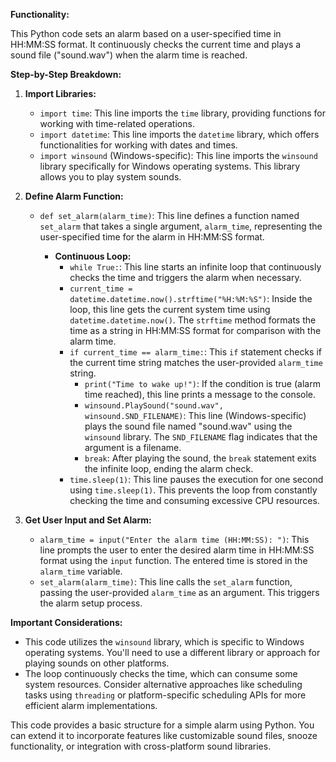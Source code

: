 **Functionality:**

This Python code sets an alarm based on a user-specified time in HH:MM:SS format. It continuously checks the current time and plays a sound file ("sound.wav") when the alarm time is reached.

**Step-by-Step Breakdown:**

1. **Import Libraries:**
   - `import time`: This line imports the `time` library, providing functions for working with time-related operations.
   - `import datetime`: This line imports the `datetime` library, which offers functionalities for working with dates and times.
   - `import winsound` (Windows-specific): This line imports the `winsound` library specifically for Windows operating systems. This library allows you to play system sounds.

2. **Define Alarm Function:**
   - `def set_alarm(alarm_time)`: This line defines a function named `set_alarm` that takes a single argument, `alarm_time`, representing the user-specified time for the alarm in HH:MM:SS format.

     - **Continuous Loop:**
       - `while True:`: This line starts an infinite loop that continuously checks the time and triggers the alarm when necessary.
       - `current_time = datetime.datetime.now().strftime("%H:%M:%S")`: Inside the loop, this line gets the current system time using `datetime.datetime.now()`. The `strftime` method formats the time as a string in HH:MM:SS format for comparison with the alarm time.
       - `if current_time == alarm_time:`: This `if` statement checks if the current time string matches the user-provided `alarm_time` string.
         - `print("Time to wake up!")`: If the condition is true (alarm time reached), this line prints a message to the console.
         - `winsound.PlaySound("sound.wav", winsound.SND_FILENAME)`: This line (Windows-specific) plays the sound file named "sound.wav" using the `winsound` library. The `SND_FILENAME` flag indicates that the argument is a filename.
         - `break`: After playing the sound, the `break` statement exits the infinite loop, ending the alarm check.
       - `time.sleep(1)`: This line pauses the execution for one second using `time.sleep(1)`. This prevents the loop from constantly checking the time and consuming excessive CPU resources.

3. **Get User Input and Set Alarm:**
   - `alarm_time = input("Enter the alarm time (HH:MM:SS): ")`: This line prompts the user to enter the desired alarm time in HH:MM:SS format using the `input` function. The entered time is stored in the `alarm_time` variable.
   - `set_alarm(alarm_time)`: This line calls the `set_alarm` function, passing the user-provided `alarm_time` as an argument. This triggers the alarm setup process.

**Important Considerations:**

- This code utilizes the `winsound` library, which is specific to Windows operating systems. You'll need to use a different library or approach for playing sounds on other platforms.
- The loop continuously checks the time, which can consume some system resources. Consider alternative approaches like scheduling tasks using `threading` or platform-specific scheduling APIs for more efficient alarm implementations.

This code provides a basic structure for a simple alarm using Python. You can extend it to incorporate features like customizable sound files, snooze functionality, or integration with cross-platform sound libraries.